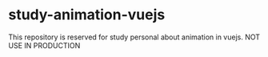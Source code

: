 # study-animation-vuejs
This repository is reserved for study personal about animation in vuejs. NOT USE IN PRODUCTION
